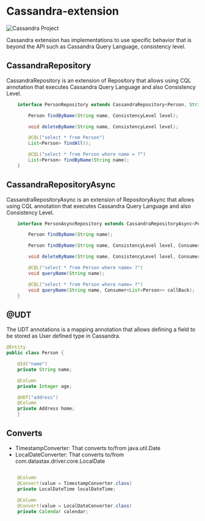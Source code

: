 # Cassandra-extension

![Cassandra Project](https://github.com/JNOSQL/jnosql-site/blob/master/assets/img/logos/cassandra.png)


Cassandra extension has implementations to use specific behavior that is beyond the API such as Cassandra Query Language, consistency level.

## CassandraRepository

CassandraRepository is an extension of Repository that allows using CQL annotation that executes Cassandra Query Language and also Consistency Level.


```java
    interface PersonRepository extends CassandraRepository<Person, String> {

        Person findByName(String name, ConsistencyLevel level);

        void deleteByName(String name, ConsistencyLevel level);

        @CQL("select * from Person")
        List<Person> findAll();

        @CQL("select * from Person where name = ?")
        List<Person> findByName(String name);
    }
```

## CassandraRepositoryAsync

CassandraRepositoryAsync is an extension of RepositoryAsync that allows using CQL annotation that executes Cassandra Query Language and also Consistency Level.


```java
    interface PersonAsyncRepository extends CassandraRepositoryAsync<Person, String> {

        Person findByName(String name);

        Person findByName(String name, ConsistencyLevel level, Consumer<List<Person>> callBack);

        void deleteByName(String name, ConsistencyLevel level, Consumer<Void> callBack);

        @CQL("select * from Person where name= ?")
        void queryName(String name);

        @CQL("select * from Person where name= ?")
        void queryName(String name, Consumer<List<Person>> callBack);
    }
```

## @UDT

The UDT annotations is a mapping annotation that allows defining a field to be stored as User defined type in Cassandra.

```java
@Entity
public class Person {

    @Id("name")
    private String name;

    @Column
    private Integer age;

    @UDT("address")
    @Column
    private Address home;
    }
```

## Converts

* TimestampConverter: That converts to/from java.util.Date
* LocalDateConverter: That converts to/from com.datastax.driver.core.LocalDate

```java

    @Column
    @Convert(value = TimestampConverter.class)
    private LocalDateTime localDateTime;
   
    @Column
    @Convert(value = LocalDateConverter.class)
    private Calendar calendar;

```
